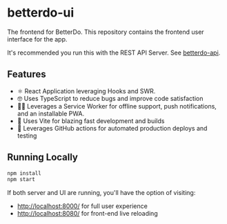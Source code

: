 # betterdo-ui

The frontend for BetterDo. This repository contains the frontend user interface for the app.

It's recommended you run this with the REST API Server. See [betterdo-api](https://github.com/brandon-pereira/betterdo-api).

## Features

-   ⚛️ React Application leveraging Hooks and SWR.
-   🤓 Uses TypeScript to reduce bugs and improve code satisfaction
-   👷‍♂️ Leverages a Service Worker for offline support, push notifications, and an installable PWA.
-   🧱 Uses Vite for blazing fast development and builds
-   🎼 Leverages GitHub actions for automated production deploys and testing

## Running Locally

```bash
npm install
npm start
```

If both server and UI are running, you'll have the option of visiting:

-   [http://localhost:8000/](http://localhost:8000/) for full user experience
-   [http://localhost:8080/](http://localhost:8080/) for front-end live reloading
